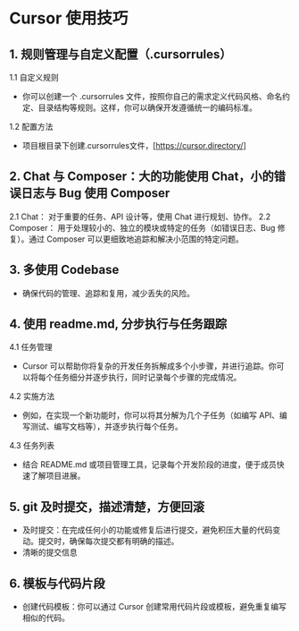 # Cursor 使用技巧

## 1. 规则管理与自定义配置（.cursorrules）
1.1 自定义规则
- 你可以创建一个 .cursorrules 文件，按照你自己的需求定义代码风格、命名约定、目录结构等规则。这样，你可以确保开发遵循统一的编码标准。

1.2 配置方法
- 项目根目录下创建.cursorrules文件，[https://cursor.directory/]

## 2. Chat 与 Composer：大的功能使用 Chat，小的错误日志与 Bug 使用 Composer
2.1 Chat： 对于重要的任务、API 设计等，使用 Chat 进行规划、协作。
2.2 Composer： 用于处理较小的、独立的模块或特定的任务（如错误日志、Bug 修复）。通过 Composer 可以更细致地追踪和解决小范围的特定问题。

## 3. 多使用 Codebase
- 确保代码的管理、追踪和复用，减少丢失的风险。

## 4. 使用 readme.md, 分步执行与任务跟踪
4.1 任务管理
- Cursor 可以帮助你将复杂的开发任务拆解成多个小步骤，并进行追踪。你可以将每个任务细分并逐步执行，同时记录每个步骤的完成情况。

4.2 实施方法
- 例如，在实现一个新功能时，你可以将其分解为几个子任务（如编写 API、编写测试、编写文档等），并逐步执行每个任务。

4.3 任务列表
- 结合 README.md 或项目管理工具，记录每个开发阶段的进度，便于成员快速了解项目进展。

## 5. git 及时提交，描述清楚，方便回滚
- 及时提交：在完成任何小的功能或修复后进行提交，避免积压大量的代码变动。提交时，确保每次提交都有明确的描述。
- 清晰的提交信息

## 6. 模板与代码片段
- 创建代码模板：你可以通过 Cursor 创建常用代码片段或模板，避免重复编写相似的代码。
